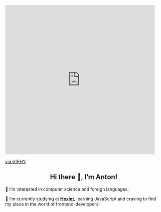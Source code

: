 <div>
  <iframe src="https://giphy.com/embed/USV0ym3bVWQJJmNu3N" width="480" height="480" frameBorder="0" class="giphy-embed" allowFullScreen></iframe><p><a href="https://giphy.com/gifs/smu-ellipsis-smuellipsis-USV0ym3bVWQJJmNu3N">via GIPHY</a></p>
 </div>


<h2 align="center">Hi there 👋, I’m Anton!</h2>

👀 I’m interested in computer science and foreign languages.

🌱 I’m currently studying at [**Hexlet**](https://ru.hexlet.io/), learning JavaScript and craving to find my place in the world of frontend-developers!

<!---
antonDedyaev/antonDedyaev is a ✨ special ✨ repository because its `README.md` (this file) appears on your GitHub profile.
You can click the Preview link to take a look at your changes.
--->
